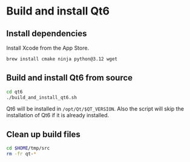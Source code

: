 # Build and install Qt6

## Install dependencies

Install Xcode from the App Store.

```bash
brew install cmake ninja python@3.12 wget
```

## Build and install Qt6 from source

```bash
cd qt6
./build_and_install_qt6.sh
```

Qt6 will be installed in `/opt/Qt/$QT_VERSION`.
Also the script will skip the installation of Qt6
if it is already installed.

## Clean up build files

```bash
cd $HOME/tmp/src
rm -fr qt-*
```
